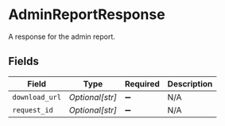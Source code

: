# AdminReportResponse

A response for the admin report.


## Fields

| Field              | Type               | Required           | Description        |
| ------------------ | ------------------ | ------------------ | ------------------ |
| `download_url`     | *Optional[str]*    | :heavy_minus_sign: | N/A                |
| `request_id`       | *Optional[str]*    | :heavy_minus_sign: | N/A                |